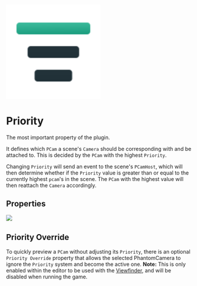 <img src="./assets/icons/feature-priority.svg" height="256" width="256"/>

# Priority
The most important property of the plugin.


It defines which `PCam` a scene's `Camera` should be corresponding with and be attached to. This is decided by the `PCam` with the highest `Priority`.


Changing `Priority` will send an event to the scene's `PCamHost`, which will then determine whether if the `Priority` value is greater than or equal to the currently highest `pcam`'s in the scene. The `PCam` with the highest value will then reattach the `Camera` accordingly.


## Properties 
<Property propertyName="Priority" propertyType="int" propertyDefault="0">
<template v-slot:propertyDescription>

Determines which `PCam` is currently active. The one with the highest priority will be what decides what `PCam` a scene's `Camera` is attached to.

Modifying this is also what triggers a tween between different `PCams`. See the [Priority](../priority) and [Tween](../tween) page for more details.

</template>
<template v-slot:setMethod>

`void` set_priority (`int` priority)

</template>
<template v-slot:setExample>

::: details Example
```gdscript
pcam.set_priority(10)
```
:::

</template>
<template v-slot:getMethod>

`int` get_priority()

</template>
<template v-slot:getExample>

::: details Example
```gdscript
pcam.get_priority()
```
:::

</template>
</Property>

<img src="https://raw.githubusercontent.com/ramokz/phantom-camera/main/.github/assets/icons/Priority-Override.svg" height="64">

## Priority Override

To quickly preview a `PCam` without adjusting its `Priority`, there is an optional `Priority Override` property that allows the selected PhantomCamera to ignore the `Priority` system and become the active one.
**Note:** This is only enabled within the editor to be used with the [Viewfinder](./viewfinder), and will be disabled when running the game.

<Property propertyName="Priority Override" propertyType="bool" propertyDefault="false">
<template v-slot:propertyDescription>

Will override all other `PCams` in the scene.

</template>

</Property>